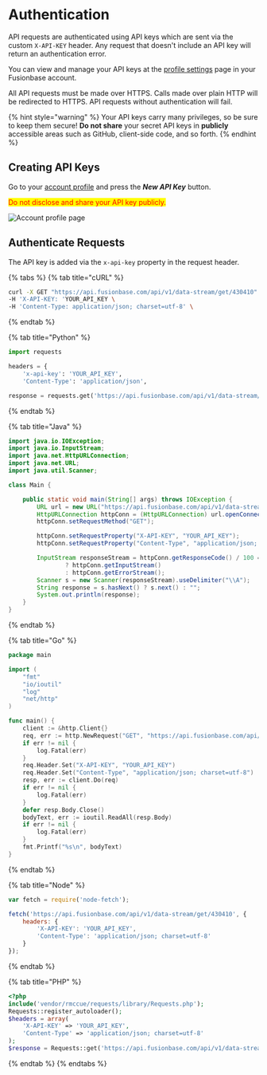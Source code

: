 # Authentication

API requests are authenticated using API keys which are sent via the custom `X-API-KEY` header. Any request that doesn't include an API key will return an authentication error.

You can view and manage your API keys at the [profile settings](https://app.fusionbase.com/account/profile) page in your Fusionbase account.

All API requests must be made over HTTPS. Calls made over plain HTTP will be redirected to HTTPS. API requests without authentication will fail.

{% hint style="warning" %}
Your API keys carry many privileges, so be sure to keep them secure! **Do not share** your secret API keys in **publicly** accessible areas such as GitHub, client-side code, and so forth.
{% endhint %}

## Creating API Keys <a href="#api-key-generation" id="api-key-generation"></a>

Go to your [account profile](https://app.fusionbase.com/account/profile) and press the _**New API Key**_ button.

<mark style="color:red;">Do not disclose and share your API key publicly.</mark>

![Account profile page](../.gitbook/assets/screen\_api\_key.png)

## Authenticate Requests <a href="#authenticate-requests" id="authenticate-requests"></a>

The API key is added via the `x-api-key` property in the request header.

{% tabs %}
{% tab title="cURL" %}
```bash
curl -X GET "https://api.fusionbase.com/api/v1/data-stream/get/430410" \
-H 'X-API-KEY: 'YOUR_API_KEY \
-H 'Content-Type: application/json; charset=utf-8' \

```
{% endtab %}

{% tab title="Python" %}
```python
import requests

headers = {
    'x-api-key': 'YOUR_API_KEY',
    'Content-Type': 'application/json',

response = requests.get('https://api.fusionbase.com/api/v1/data-stream/get/430410', headers=headers)
```
{% endtab %}

{% tab title="Java" %}
```java
import java.io.IOException;
import java.io.InputStream;
import java.net.HttpURLConnection;
import java.net.URL;
import java.util.Scanner;

class Main {

	public static void main(String[] args) throws IOException {
		URL url = new URL("https://api.fusionbase.com/api/v1/data-stream/get/430410");
		HttpURLConnection httpConn = (HttpURLConnection) url.openConnection();
		httpConn.setRequestMethod("GET");

		httpConn.setRequestProperty("X-API-KEY", "YOUR_API_KEY");
		httpConn.setRequestProperty("Content-Type", "application/json; charset=utf-8");

		InputStream responseStream = httpConn.getResponseCode() / 100 == 2
				? httpConn.getInputStream()
				: httpConn.getErrorStream();
		Scanner s = new Scanner(responseStream).useDelimiter("\\A");
		String response = s.hasNext() ? s.next() : "";
		System.out.println(response);
	}
}
```
{% endtab %}

{% tab title="Go" %}
```go
package main

import (
	"fmt"
	"io/ioutil"
	"log"
	"net/http"
)

func main() {
	client := &http.Client{}
	req, err := http.NewRequest("GET", "https://api.fusionbase.com/api/v1/data-stream/get/430410", nil)
	if err != nil {
		log.Fatal(err)
	}
	req.Header.Set("X-API-KEY", "YOUR_API_KEY")
	req.Header.Set("Content-Type", "application/json; charset=utf-8")
	resp, err := client.Do(req)
	if err != nil {
		log.Fatal(err)
	}
	defer resp.Body.Close()
	bodyText, err := ioutil.ReadAll(resp.Body)
	if err != nil {
		log.Fatal(err)
	}
	fmt.Printf("%s\n", bodyText)
}
```
{% endtab %}

{% tab title="Node" %}
```javascript
var fetch = require('node-fetch');

fetch('https://api.fusionbase.com/api/v1/data-stream/get/430410', {
    headers: {
        'X-API-KEY': 'YOUR_API_KEY',
        'Content-Type': 'application/json; charset=utf-8'
    }
});
```
{% endtab %}

{% tab title="PHP" %}
```php
<?php
include('vendor/rmccue/requests/library/Requests.php');
Requests::register_autoloader();
$headers = array(
    'X-API-KEY' => 'YOUR_API_KEY',
    'Content-Type' => 'application/json; charset=utf-8'
);
$response = Requests::get('https://api.fusionbase.com/api/v1/data-stream/get/430410', $headers);\
```
{% endtab %}
{% endtabs %}

